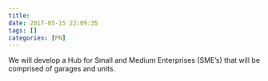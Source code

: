 ```yaml
---
title:
date: 2017-05-15 22:09:35
tags: []
categories: [PN]
---
```


We will develop a Hub for Small and Medium Enterprises (SME’s) that will be comprised of garages and units.